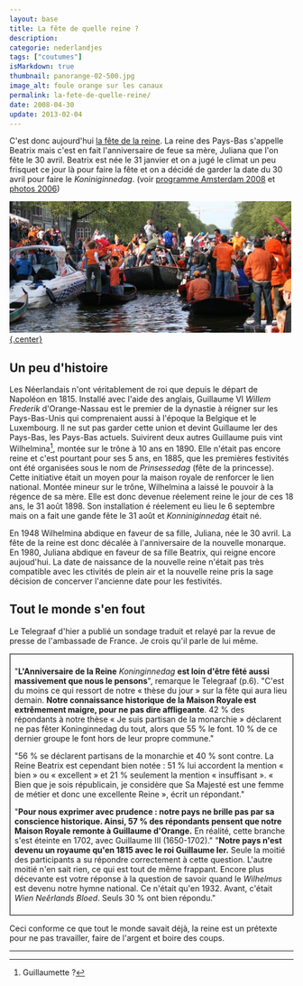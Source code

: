 ```yaml
---
layout: base
title: La fête de quelle reine ?
description: 
categorie: nederlandjes
tags: ["coutumes"]
isMarkdown: true
thumbnail: panorange-02-500.jpg
image_alt: foule orange sur les canaux
permalink: la-fete-de-quelle-reine/
date: 2008-04-30
update: 2013-02-04
---
```




C'est donc aujourd'hui [la fête de la reine](/fete-de-la-reine). La reine des Pays-Bas s'appelle Beatrix mais c'est en fait l'anniversaire de feue sa mère, Juliana que l'on fête le 30 avril. Beatrix est née le 31 janvier et on a jugé le climat un peu frisquet ce jour là pour faire la fête et on a décidé de garder la date du 30 avril pour faire le *Koniniginnedag*. (voir [programme Amsterdam 2008](/fete-de-la-reine) et [photos 2006](/koninginnedag))

[![foule orange sur les canaux](panorange-02-500.jpg){.center}](/pas-de-fete-du-travail)

## Un peu d'histoire

Les Néerlandais n'ont véritablement de roi que depuis le départ de Napoléon en 1815. Installé avec l'aide des anglais, Guillaume VI *Willem Frederik* d'Orange-Nassau est le premier de la dynastie à réigner sur les Pays-Bas-Unis qui comprenaient aussi à l'époque la Belgique et le Luxembourg. Il ne sut pas garder cette union et devint Guillaume Ier des Pays-Bas, les Pays-Bas actuels. Suivirent deux autres Guillaume puis vint Wilhelmina[^1], montée sur le trône à 10 ans en 1890. Elle n'était pas encore reine et c'est pourtant pour ses 5 ans, en 1885, que les premières festivités ont été organisées sous le nom de *Prinsessedag* (fête de la princesse). Cette initiative était un moyen pour la maison royale de renforcer le lien national. Montée mineur sur le trône, Wilhelmina a laissé le pouvoir à la régence de sa mère. Elle est donc devenue réelement reine le jour de ces 18 ans, le 31 août 1898. Son installation é réelement eu lieu le 6 septembre mais on a fait une gande fête le 31 août et *Konniniginnedag* était né. 

En 1948 Wilhelmina abdique en faveur de sa fille, Juliana, née le 30 avril. La fête de la reine est donc décalée à l'anniversaire de la nouvelle monarque.
En 1980, Juliana abdique en faveur de sa fille Beatrix, qui reigne encore aujoud'hui. La date de naissance de la nouvelle reine n'était pas très compatible avec les ctivités de plein air et la nouvelle reine pris la sage décision de concerver l'ancienne date pour les festivités.

## Tout le monde s'en fout

Le Telegraaf d'hier a publié un sondage traduit et relayé par la revue de presse de l'ambassade de France. Je crois qu'il parle de lui même.
<!-- HTML -->
<div style="border:2px solid #6e6e6e; padding:7px;">

"**L'Anniversaire de la Reine** *Koninginnedag* **est loin d'être fêté aussi massivement que nous le pensons**", remarque le Telegraaf (p.6). "C'est du moins ce qui ressort de notre « thèse du jour » sur la fête qui aura lieu demain. **Notre connaissance historique de la Maison Royale est extrêmement maigre, pour ne pas dire affligeante**. 42 % des répondants à notre thèse « Je suis partisan de la monarchie » déclarent ne pas fêter Koninginnedag du tout, alors que 55 % le font. 10 % de ce dernier groupe le font hors de leur propre commune."

"56 % se déclarent partisans de la monarchie et 40 % sont contre. La Reine Beatrix est cependant bien notée : 51 % lui accordent la mention « bien » ou « excellent » et 21 % seulement la mention « insuffisant ». « Bien que je sois républicain, je considère que Sa Majesté est une femme de métier et donc une excellente Reine », écrit un répondant."

"**Pour nous exprimer avec prudence : notre pays ne brille pas par sa conscience historique. Ainsi, 57 % des répondants pensent que notre Maison Royale remonte à Guillaume d'Orange.** En réalité, cette branche s'est éteinte en 1702, avec Guillaume III (1650-1702)." "**Notre pays n'est devenu un royaume qu'en 1815 avec le roi Guillaume Ier.** Seule la moitié des participants a su répondre correctement à cette question. L'autre moitié n'en sait rien, ce qui est tout de même frappant. Encore plus décevante est votre réponse à la question de savoir quand le *Wilhelmus* est devenu notre hymne national. Ce n'était qu'en 1932. Avant, c'était *Wien Neêrlands Bloed*. Seuls 30 % ont bien répondu."

</div>
<!-- / HTML -->

Ceci conforme ce que tout le monde savait déjà, la reine est un prétexte pour ne pas travailler, faire de l'argent et boire des coups.

---
[^1]: Guillaumette ?